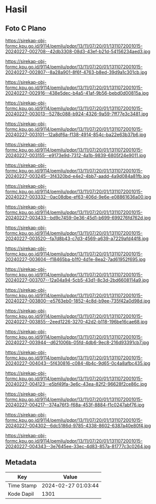 # Hasil

## Foto C Plano

https://sirekap-obj-formc.kpu.go.id/9114/pemilu/pdpr/13/11/07/20/01/1311072001015-20240227-002708--42db3308-08d3-43ef-b21d-54156234aed3.jpg

https://sirekap-obj-formc.kpu.go.id/9114/pemilu/pdpr/13/11/07/20/01/1311072001015-20240227-002807--8a28a901-8f6f-4763-b8ed-39d9a1c301cb.jpg

https://sirekap-obj-formc.kpu.go.id/9114/pemilu/pdpr/13/11/07/20/01/1311072001015-20240227-002916--438e5dec-b4a5-41af-9b56-bebd0d00815a.jpg

https://sirekap-obj-formc.kpu.go.id/9114/pemilu/pdpr/13/11/07/20/01/1311072001015-20240227-003013--5278c088-b924-4326-9a59-7ff77e3c3481.jpg

https://sirekap-obj-formc.kpu.go.id/9114/pemilu/pdpr/13/11/07/20/01/1311072001015-20240227-003101--12a8df6a-f138-4914-854c-ba22e63b37b6.jpg

https://sirekap-obj-formc.kpu.go.id/9114/pemilu/pdpr/13/11/07/20/01/1311072001015-20240227-003155--e9173e9d-7312-4a1b-9839-6805f24e9011.jpg

https://sirekap-obj-formc.kpu.go.id/9114/pemilu/pdpr/13/11/07/20/01/1311072001015-20240227-003245--3f4320bd-e4e2-4bb7-aadd-4a9d084a81fb.jpg

https://sirekap-obj-formc.kpu.go.id/9114/pemilu/pdpr/13/11/07/20/01/1311072001015-20240227-003332--0ac08dbe-ef63-406d-9e6e-e08861636a00.jpg

https://sirekap-obj-formc.kpu.go.id/9114/pemilu/pdpr/13/11/07/20/01/1311072001015-20240227-003433--bd9c7459-0e36-45d1-b699-699276fd762d.jpg

https://sirekap-obj-formc.kpu.go.id/9114/pemilu/pdpr/13/11/07/20/01/1311072001015-20240227-003520--fa7d8b43-c7d3-4569-a639-a7229afd44f8.jpg

https://sirekap-obj-formc.kpu.go.id/9114/pemilu/pdpr/13/11/07/20/01/1311072001015-20240227-003604--f18465ba-b1f0-4d1e-8ea2-7ad61952f695.jpg

https://sirekap-obj-formc.kpu.go.id/9114/pemilu/pdpr/13/11/07/20/01/1311072001015-20240227-003707--12a04a94-5cb5-43d1-8c3d-2bd6608114a9.jpg

https://sirekap-obj-formc.kpu.go.id/9114/pemilu/pdpr/13/11/07/20/01/1311072001015-20240227-003800--e5763eb0-1852-4c8d-b9ee-735f42a0d98d.jpg

https://sirekap-obj-formc.kpu.go.id/9114/pemilu/pdpr/13/11/07/20/01/1311072001015-20240227-003855--2eed1226-3270-42d2-b118-196be16cae68.jpg

https://sirekap-obj-formc.kpu.go.id/9114/pemilu/pdpr/13/11/07/20/01/1311072001015-20240227-003944--d621006b-05fd-4db6-9ec8-216d93391cb7.jpg

https://sirekap-obj-formc.kpu.go.id/9114/pemilu/pdpr/13/11/07/20/01/1311072001015-20240227-004043--5f430816-c084-4b4c-9d65-0c4a8afbc435.jpg

https://sirekap-obj-formc.kpu.go.id/9114/pemilu/pdpr/13/11/07/20/01/1311072001015-20240227-004123--e5bf49fa-3e6c-43ea-82f2-96628f2ce86c.jpg

https://sirekap-obj-formc.kpu.go.id/9114/pemilu/pdpr/13/11/07/20/01/1311072001015-20240227-004217--374a76f3-f68a-453f-8884-f1c0247abf76.jpg

https://sirekap-obj-formc.kpu.go.id/9114/pemilu/pdpr/13/11/07/20/01/1311072001015-20240227-004302--6dc5186d-9785-4338-8602-6387a40e80f4.jpg

https://sirekap-obj-formc.kpu.go.id/9114/pemilu/pdpr/13/11/07/20/01/1311072001015-20240227-004343--3e7645ee-33ec-4d83-857a-81777c3c0264.jpg


## Metadata

| Key        | Value               |
| ---------- | ------------------- |
| Time Stamp | 2024-02-27 01:03:44 |
| Kode Dapil | 1301                |



